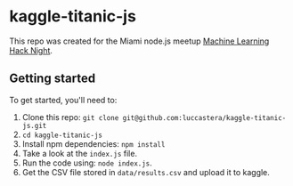 # kaggle-titanic-js

This repo was created for the Miami node.js meetup [Machine Learning Hack
Night](http://www.meetup.com/Miami-node-js-Meetup/events/228588822/).

## Getting started

To get started, you'll need to:

1. Clone this repo: `git clone git@github.com:luccastera/kaggle-titanic-js.git`
2. `cd kaggle-titanic-js`
3. Install npm dependencies: `npm install`
4. Take a look at the `index.js` file.
5. Run the code using: `node index.js`.
6. Get the CSV file stored in `data/results.csv` and upload it to
   kaggle.
